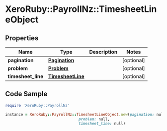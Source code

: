 # XeroRuby::PayrollNz::TimesheetLineObject

## Properties

Name | Type | Description | Notes
------------ | ------------- | ------------- | -------------
**pagination** | [**Pagination**](Pagination.md) |  | [optional] 
**problem** | [**Problem**](Problem.md) |  | [optional] 
**timesheet_line** | [**TimesheetLine**](TimesheetLine.md) |  | [optional] 

## Code Sample

```ruby
require 'XeroRuby::PayrollNz'

instance = XeroRuby::PayrollNz::TimesheetLineObject.new(pagination: null,
                                 problem: null,
                                 timesheet_line: null)
```


